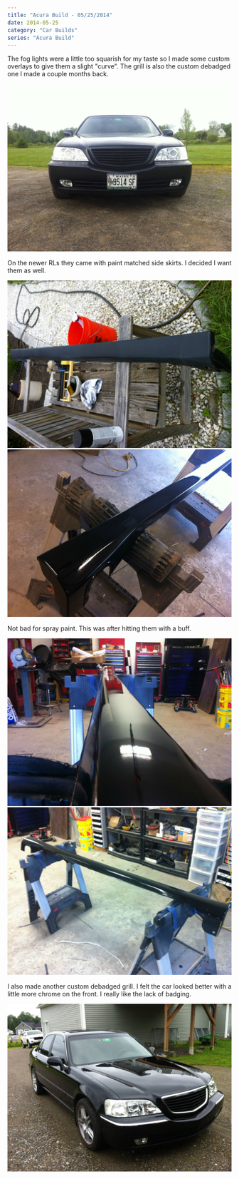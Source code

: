 ```yaml
---
title: "Acura Build - 05/25/2014"
date: 2014-05-25
category: "Car Builds"
series: "Acura Build"
---
```


The fog lights were a little too squarish for my taste so I made some custom overlays to give them a slight "curve". The grill is also the custom debadged one I made a couple months back.

![](images/1.jpg)

On the newer RLs they came with paint matched side skirts. I decided I want them as well.

![](images/2.jpg)
![](images/3.jpg)

Not bad for spray paint. This was after hitting them with a buff.

![](images/4.jpg)
![](images/5.jpg)

I also made another custom debadged grill. I felt the car looked better with a little more chrome on the front. I really like the lack of badging.

![](images/6.jpg)
